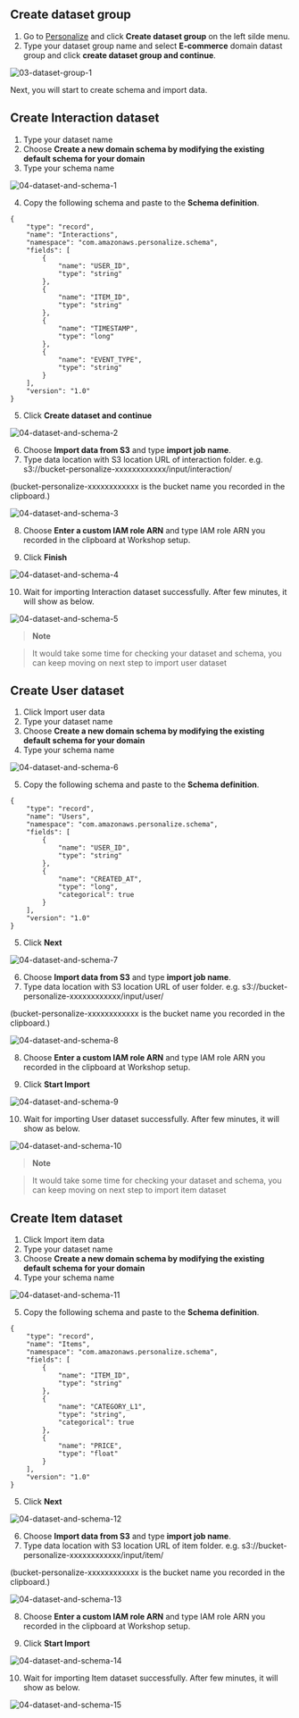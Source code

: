 ## Create dataset group

1. Go to [Personalize](https://us-east-1.console.aws.amazon.com/personalize/home?region=us-east-1) and click **Create dataset group** on the left silde menu.
2. Type your dataset group name and select **E-commerce** domain datast group and click **create dataset group and continue**.

![03-dataset-group-1](/static/image/03-dataset-group-1.png)

Next, you will start to create schema and import data.

## Create Interaction dataset
1. Type your dataset name
2. Choose **Create a new domain schema by modifying the existing default schema for your domain**
3. Type your schema name

![04-dataset-and-schema-1](/static/image/04-dataset-and-schema-1.png)

4. Copy the following schema and paste to the **Schema definition**.
```
{
	"type": "record",
	"name": "Interactions",
	"namespace": "com.amazonaws.personalize.schema",
	"fields": [
		{
			"name": "USER_ID",
			"type": "string"
		},
		{
			"name": "ITEM_ID",
			"type": "string"
		},
		{
			"name": "TIMESTAMP",
			"type": "long"
		},
		{
			"name": "EVENT_TYPE",
			"type": "string"
		}
	],
	"version": "1.0"
}
```
5. Click **Create dataset and continue**

![04-dataset-and-schema-2](/static/image/04-dataset-and-schema-2.png)

6. Choose **Import data from S3** and type **import job name**.
7. Type data location with S3 location URL of interaction folder.
e.g.  s3://bucket-personalize-xxxxxxxxxxxx/input/interaction/  

(bucket-personalize-xxxxxxxxxxxx is the bucket name you recorded in the clipboard.)

![04-dataset-and-schema-3](/static/image/04-dataset-and-schema-3.png)

8. Choose **Enter a custom IAM role ARN** and type IAM role ARN you recorded in the clipboard at Workshop setup.

9. Click **Finish**

![04-dataset-and-schema-4](/static/image/04-dataset-and-schema-4.png)

10. Wait for importing Interaction dataset successfully. After few minutes, it will show as below.

![04-dataset-and-schema-5](/static/image/04-dataset-and-schema-5.png)

> **Note**

> It would take some time for checking your dataset and schema, you can keep moving on next step to import user dataset

## Create User dataset
1. Click Import user data
2. Type your dataset name
3. Choose **Create a new domain schema by modifying the existing default schema for your domain**
4. Type your schema name

![04-dataset-and-schema-6](/static/image/04-dataset-and-schema-6.png)

5. Copy the following schema and paste to the **Schema definition**.
```
{
	"type": "record",
	"name": "Users",
	"namespace": "com.amazonaws.personalize.schema",
	"fields": [
		{
			"name": "USER_ID",
			"type": "string"
		},
		{
			"name": "CREATED_AT",
			"type": "long",
			"categorical": true
		}
	],
	"version": "1.0"
}
```
5. Click **Next**

![04-dataset-and-schema-7](/static/image/04-dataset-and-schema-7.png)

6. Choose **Import data from S3** and type **import job name**.
7. Type data location with S3 location URL of user folder.
e.g.  s3://bucket-personalize-xxxxxxxxxxxx/input/user/

(bucket-personalize-xxxxxxxxxxxx is the bucket name you recorded in the clipboard.)

![04-dataset-and-schema-8](/static/image/04-dataset-and-schema-8.png)

8. Choose **Enter a custom IAM role ARN** and type IAM role ARN you recorded in the clipboard at Workshop setup.

9. Click **Start Import**

![04-dataset-and-schema-9](/static/image/04-dataset-and-schema-9.png)

10. Wait for importing User dataset successfully. After few minutes, it will show as below.

![04-dataset-and-schema-10](/static/image/04-dataset-and-schema-10.png)

> **Note**

> It would take some time for checking your dataset and schema, you can keep moving on next step to import item dataset

## Create Item dataset

1. Click Import item data
2. Type your dataset name
3. Choose **Create a new domain schema by modifying the existing default schema for your domain**
4. Type your schema name

![04-dataset-and-schema-11](/static/image/04-dataset-and-schema-11.png)

5. Copy the following schema and paste to the **Schema definition**.
```
{
	"type": "record",
	"name": "Items",
	"namespace": "com.amazonaws.personalize.schema",
	"fields": [
		{
			"name": "ITEM_ID",
			"type": "string"
		},
		{
			"name": "CATEGORY_L1",
			"type": "string",
			"categorical": true
		},
		{
			"name": "PRICE",
			"type": "float"
		}
	],
	"version": "1.0"
}
```
5. Click **Next**

![04-dataset-and-schema-12](/static/image/04-dataset-and-schema-12.png)

6. Choose **Import data from S3** and type **import job name**.
7. Type data location with S3 location URL of item folder.
e.g.  s3://bucket-personalize-xxxxxxxxxxxx/input/item/

(bucket-personalize-xxxxxxxxxxxx is the bucket name you recorded in the clipboard.)

![04-dataset-and-schema-13](/static/image/04-dataset-and-schema-13.png)

8. Choose **Enter a custom IAM role ARN** and type IAM role ARN you recorded in the clipboard at Workshop setup.

9. Click **Start Import**

![04-dataset-and-schema-14](/static/image/04-dataset-and-schema-14.png)

10. Wait for importing Item dataset successfully. After few minutes, it will show as below.

![04-dataset-and-schema-15](/static/image/04-dataset-and-schema-15.png)

